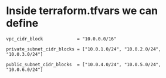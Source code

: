# Inside terraform.tfvars we can define

`vpc_cidr_block             = "10.0.0.0/16"`

`private_subnet_cidr_blocks = ["10.0.1.0/24", "10.0.2.0/24", "10.0.3.0/24"]`

`public_subnet_cidr_blocks  = ["10.0.4.0/24", "10.0.5.0/24", "10.0.6.0/24"]`
